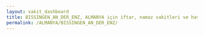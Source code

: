 ```yaml
---
layout: vakit_dashboard
title: BISSINGEN_AN_DER_ENZ, ALMANYA için iftar, namaz vakitleri ve hava durumu - ilçe/eyalet seç
permalink: /ALMANYA/BISSINGEN_AN_DER_ENZ/
---
```


<script type="text/javascript">
  var GLOBAL_COUNTRY = 'ALMANYA';
  var GLOBAL_CITY = 'BISSINGEN_AN_DER_ENZ';
  var GLOBAL_STATE = '';
  var lat = 72;
  var lon = 21;
</script>
